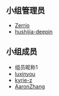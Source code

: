 <!--
    小组组员列表

    按小组实际情况编辑模板即可，下面的例子仅供参考。

    可以在这里以 Markdown 的形式列出组员信息。可以是昵称，可以在后面附加组员希望添加的其它信息（限一行内）
    请注意，小组管理员 **必须** 提供 GitHub ID 以供外部联系
-->

## 小组管理员

- [Zerrio](https://github.com/Zerrio)
- [hushijia-deepin](https://github.com/hushijia-deepin)
 
## 小组成员

- 组员昵称1
- [luxinyou](https://github.com/luxinyou)
- [kyrie-z](https://github.com/kyrie-z)
- [AaronZhang](https://zyv037.github.io/)
